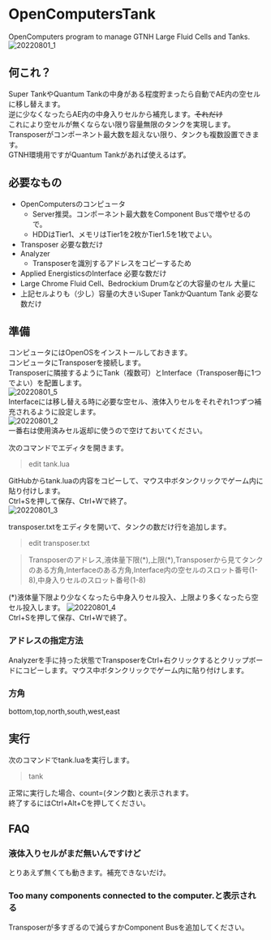 # OpenComputersTank
OpenComputers program to manage GTNH Large Fluid Cells and Tanks.
![20220801_1](https://user-images.githubusercontent.com/59131259/182160941-f7048a85-81af-4ec9-b4bf-f46efa7d5e26.jpg)

## 何これ？
Super TankやQuantum Tankの中身がある程度貯まったら自動でAE内の空セルに移し替えます。  
逆に少なくなったらAE内の中身入りセルから補充します。~~それだけ~~  
これにより空セルが無くならない限り容量無限のタンクを実現します。  
Transposerがコンポーネント最大数を超えない限り、タンクも複数設置できます。  
GTNH環境用ですがQuantum Tankがあれば使えるはず。  

## 必要なもの
- OpenComputersのコンピュータ
  - Server推奨。コンポーネント最大数をComponent Busで増やせるので。
  - HDDはTier1、メモリはTier1を2枚かTier1.5を1枚でよい。
- Transposer 必要な数だけ
- Analyzer
  - Transposerを識別するアドレスをコピーするため
- Applied EnergisticsのInterface 必要な数だけ
- Large Chrome Fluid Cell、Bedrockium Drumなどの大容量のセル 大量に
- 上記セルよりも（少し）容量の大きいSuper TankかQuantum Tank 必要な数だけ

## 準備
コンピュータにはOpenOSをインストールしておきます。  
コンピュータにTransposerを接続します。  
Transposerに隣接するようにTank（複数可）とInterface（Transposer毎に1つでよい）を配置します。  
![20220801_5](https://user-images.githubusercontent.com/59131259/182178275-5053192a-ca1c-412c-ae8f-453bd8d7961c.jpg)  
Interfaceには移し替える時に必要な空セル、液体入りセルをそれぞれ1つずつ補充されるように設定します。  
![20220801_2](https://user-images.githubusercontent.com/59131259/182164698-cb11b4d8-9eba-4690-a621-124967e9e353.jpg)  
一番右は使用済みセル返却に使うので空けておいてください。  

次のコマンドでエディタを開きます。
> edit tank.lua

GitHubからtank.luaの内容をコピーして、マウス中ボタンクリックでゲーム内に貼り付けします。  
Ctrl+Sを押して保存、Ctrl+Wで終了。  
![20220801_3](https://user-images.githubusercontent.com/59131259/182164979-84041567-9069-4fac-97ea-2cd0d3779079.jpg)

transposer.txtをエディタを開いて、タンクの数だけ行を追加します。
> edit transposer.txt

> Transposerのアドレス,液体量下限(\*),上限(\*),Transposerから見てタンクのある方角,Interfaceのある方角,Interface内の空セルのスロット番号(1-8),中身入りセルのスロット番号(1-8)

(\*)液体量下限より少なくなったら中身入りセル投入、上限より多くなったら空セル投入します。
![20220801_4](https://user-images.githubusercontent.com/59131259/182165049-ba8216cf-6e9c-4230-a29c-231178c5c7b1.jpg)  
Ctrl+Sを押して保存、Ctrl+Wで終了。  

### アドレスの指定方法
Analyzerを手に持った状態でTransposerをCtrl+右クリックするとクリップボードにコピーします。マウス中ボタンクリックでゲーム内に貼り付けします。  

### 方角
bottom,top,north,south,west,east  

## 実行
次のコマンドでtank.luaを実行します。  
> tank

正常に実行した場合、count=(タンク数)と表示されます。  
終了するにはCtrl+Alt+Cを押してください。  

## FAQ
### 液体入りセルがまだ無いんですけど
とりあえず無くても動きます。補充できないだけ。
### Too many components connected to the computer.と表示される
Transposerが多すぎるので減らすかComponent Busを追加してください。
